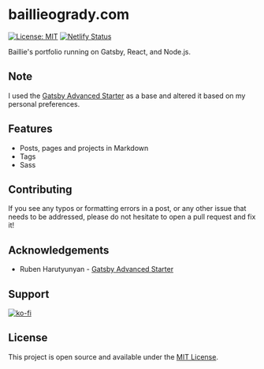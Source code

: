 # baillieogrady.com

[![License: MIT](https://img.shields.io/badge/License-MIT-blue.svg)](https://opensource.org/licenses/MIT) [![Netlify Status](https://api.netlify.com/api/v1/badges/0a51d0e9-f611-4dd8-887f-fc1889e68540/deploy-status)](https://app.netlify.com/sites/focused-khorana-46bffa/deploys)

Baillie's portfolio running on Gatsby, React, and Node.js.

## Note

I used the [Gatsby Advanced Starter](https://github.com/vagr9k/gatsby-advanced-starter/) as a base and altered it based on my personal preferences.

## Features

- Posts, pages and projects in Markdown
- Tags
- Sass

## Contributing

If you see any typos or formatting errors in a post, or any other issue that needs to be addressed, please do not hesitate to open a pull request and fix it!

## Acknowledgements

- Ruben Harutyunyan - [Gatsby Advanced Starter](https://github.com/vagr9k/gatsby-advanced-starter/)

## Support

[![ko-fi](https://www.ko-fi.com/img/githubbutton_sm.svg)](https://ko-fi.com/baillieogrady)

## License

This project is open source and available under the [MIT License](LICENSE).
